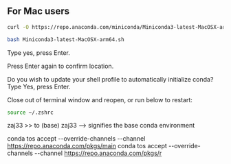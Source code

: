 ## For Mac users
```bash
curl -O https://repo.anaconda.com/miniconda/Miniconda3-latest-MacOSX-arm64.sh
```
```bash
bash Miniconda3-latest-MacOSX-arm64.sh
```
Type yes, press Enter.

Press Enter again to confirm location.

Do you wish to update your shell profile to automatically initialize conda?
Type Yes, press Enter. 

Close out of terminal window and reopen, or run below to restart:
```bash
source ~/.zshrc
```

zaj33 >> to (base) zaj33 --> signifies the base conda environment

conda tos accept --override-channels --channel https://repo.anaconda.com/pkgs/main
conda tos accept --override-channels --channel https://repo.anaconda.com/pkgs/r 

